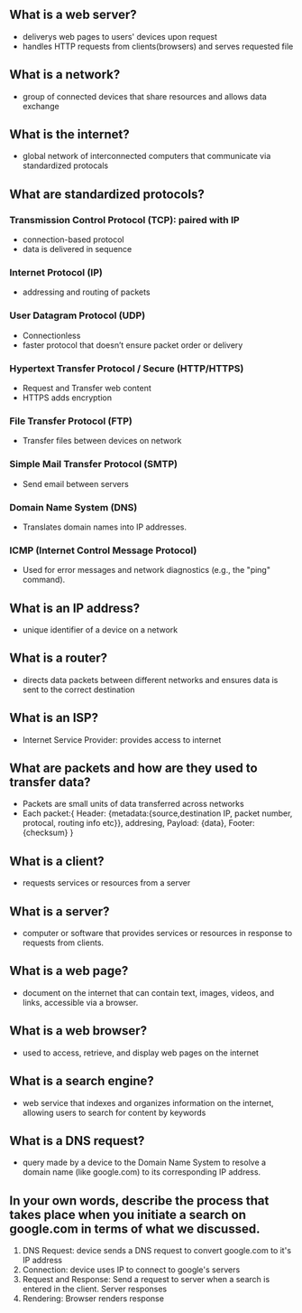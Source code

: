 ## What is a web server?
- deliverys web pages to users' devices upon request
- handles HTTP requests from clients(browsers) and serves requested file

## What is a network?
- group of connected devices that share resources and allows data exchange


## What is the internet?
- global network of interconnected computers that communicate via standardized protocals

## What are standardized protocols?
### Transmission Control Protocol (TCP): paired with IP
- connection-based protocol
- data is delivered in sequence 

### Internet Protocol (IP)
- addressing and routing of packets

### User Datagram Protocol (UDP)
- Connectionless
- faster protocol that doesn’t ensure packet order or delivery

### Hypertext Transfer Protocol / Secure (HTTP/HTTPS)
- Request and Transfer web content
- HTTPS adds encryption

### File Transfer Protocol (FTP)
- Transfer files between devices on network

### Simple Mail Transfer Protocol (SMTP)
- Send email between servers

### Domain Name System (DNS)
- Translates domain names into IP addresses.

### ICMP (Internet Control Message Protocol)
- Used for error messages and network diagnostics (e.g., the "ping" command).

## What is an IP address?
- unique identifier of a device on a network

## What is a router?
- directs data packets between different networks and ensures data is sent to the correct destination

## What is an ISP?
- Internet Service Provider: provides access to internet

## What are packets and how are they used to transfer data?
- Packets are small units of data transferred across networks
- Each packet:{
    Header: {metadata:{source,destination IP, packet number, protocal, routing info etc}},
    addresing,
    Payload: {data},
    Footer: {checksum}
}
## What is a client?
- requests services or resources from a server

## What is a server?
- computer or software that provides services or resources in response to requests from clients.

## What is a web page?
- document on the internet that can contain text, images, videos, and links, accessible via a browser.

## What is a web browser?
- used to access, retrieve, and display web pages on the internet

## What is a search engine?
-  web service that indexes and organizes information on the internet, allowing users to search for content by keywords

## What is a DNS request?
- query made by a device to the Domain Name System to resolve a domain name (like google.com) to its corresponding IP address.

## In your own words, describe the process that takes place when you initiate a search on google.com in terms of what we discussed.

1. DNS Request: device sends a DNS request to convert google.com to it's IP address
2. Connection: device uses IP to connect to google's servers
3. Request and Response: Send a request to server when a search is entered in the client. Server responses
4. Rendering: Browser renders response